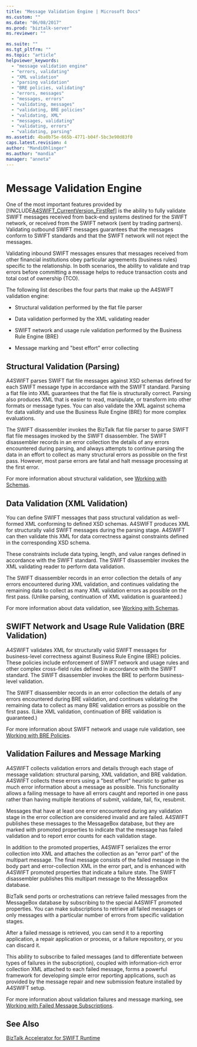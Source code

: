 ```yaml
---
title: "Message Validation Engine | Microsoft Docs"
ms.custom: ""
ms.date: "06/08/2017"
ms.prod: "biztalk-server"
ms.reviewer: ""

ms.suite: ""
ms.tgt_pltfrm: ""
ms.topic: "article"
helpviewer_keywords: 
  - "message validation engine"
  - "errors, validating"
  - "XML validation"
  - "parsing validation"
  - "BRE policies, validating"
  - "errors, messages"
  - "messages, errors"
  - "validating, messages"
  - "validating, BRE policies"
  - "validating, XML"
  - "messages, validating"
  - "validating, errors"
  - "validating, parsing"
ms.assetid: 4ba0b75e-665b-4771-b04f-5bc3e90d83f0
caps.latest.revision: 4
author: "MandiOhlinger"
ms.author: "mandia"
manager: "anneta"
---
```

# Message Validation Engine
One of the most important features provided by [!INCLUDE[A4SWIFT_CurrentVersion_FirstRef](../../includes/a4swift-currentversion-firstref-md.md)] is the ability to fully validate SWIFT messages received from back-end systems destined for the SWIFT network, or received from the SWIFT network (sent by trading partners). Validating outbound SWIFT messages guarantees that the messages conform to SWIFT standards and that the SWIFT network will not reject the messages.  
  
 Validating inbound SWIFT messages ensures that messages received from other financial institutions obey particular agreements (business rules) specific to the relationship. In both scenarios, the ability to validate and trap errors before committing a message helps to reduce transaction costs and total cost of ownership (TCO).  
  
 The following list describes the four parts that make up the A4SWIFT validation engine:  
  
-   Structural validation performed by the flat file parser  
  
-   Data validation performed by the XML validating reader  
  
-   SWIFT network and usage rule validation performed by the Business Rule Engine (BRE)  
  
-   Message marking and "best effort" error collecting  
  
## Structural Validation (Parsing)  
 A4SWIFT parses SWIFT flat file messages against XSD schemas defined for each SWIFT message type in accordance with the SWIFT standard. Parsing a flat file into XML guarantees that the flat file is structurally correct. Parsing also produces XML that is easier to read, manipulate, or transform into other formats or message types. You can also validate the XML against schema for data validity and use the Business Rule Engine (BRE) for more complex evaluations.  
  
 The SWIFT disassembler invokes the BizTalk flat file parser to parse SWIFT flat file messages invoked by the SWIFT disassembler. The SWIFT disassembler records in an error collection the details of any errors encountered during parsing, and always attempts to continue parsing the data in an effort to collect as many structural errors as possible on the first pass. However, most parse errors are fatal and halt message processing at the first error.  
  
 For more information about structural validation, see [Working with Schemas](../../adapters-and-accelerators/accelerator-swift/working-with-schemas.md).  
  
## Data Validation (XML Validation)  
 You can define SWIFT messages that pass structural validation as well-formed XML conforming to defined XSD schemas. A4SWIFT produces XML for structurally valid SWIFT messages during the parsing stage. A4SWIFT can then validate this XML for data correctness against constraints defined in the corresponding XSD schema.  
  
 These constraints include data typing, length, and value ranges defined in accordance with the SWIFT standard. The SWIFT disassembler invokes the XML validating reader to perform data validation.  
  
 The SWIFT disassembler records in an error collection the details of any errors encountered during XML validation, and continues validating the remaining data to collect as many XML validation errors as possible on the first pass. (Unlike parsing, continuation of XML validation is guaranteed.)  
  
 For more information about data validation, see [Working with Schemas](../../adapters-and-accelerators/accelerator-swift/working-with-schemas.md).  
  
## SWIFT Network and Usage Rule Validation (BRE Validation)  
 A4SWIFT validates XML for structurally valid SWIFT messages for business-level correctness against Business Rule Engine (BRE) policies. These policies include enforcement of SWIFT network and usage rules and other complex cross-field rules defined in accordance with the SWIFT standard. The SWIFT disassembler invokes the BRE to perform business-level validation.  
  
 The SWIFT disassembler records in an error collection the details of any errors encountered during BRE validation, and continues validating the remaining data to collect as many BRE validation errors as possible on the first pass. (Like XML validation, continuation of BRE validation is guaranteed.)  
  
 For more information about SWIFT network and usage rule validation, see [Working with BRE Policies](../../adapters-and-accelerators/accelerator-swift/working-with-bre-policies.md).  
  
## Validation Failures and Message Marking  
 A4SWIFT collects validation errors and details through each stage of message validation: structural parsing, XML validation, and BRE validation. A4SWIFT collects these errors using a "best effort" heuristic to gather as much error information about a message as possible. This functionality allows a failing message to have all errors caught and reported in one pass rather than having multiple iterations of submit, validate, fail, fix, resubmit.  
  
 Messages that have at least one error encountered during any validation stage in the error collection are considered invalid and are failed. A4SWIFT publishes these messages to the MessageBox database, but they are marked with promoted properties to indicate that the message has failed validation and to report error counts for each validation stage.  
  
 In addition to the promoted properties, A4SWIFT serializes the error collection into XML and attaches the collection as an "error part" of the multipart message. The final message consists of the failed message in the body part and error-collection XML in the error part, and is enhanced with A4SWIFT promoted properties that indicate a failure state. The SWIFT disassembler publishes this multipart message to the MessageBox database.  
  
 BizTalk send ports or orchestrations can retrieve failed messages from the MessageBox database by subscribing to the special A4SWIFT promoted properties. You can make subscriptions to retrieve all failed messages or only messages with a particular number of errors from specific validation stages.  
  
 After a failed message is retrieved, you can send it to a reporting application, a repair application or process, or a failure repository, or you can discard it.  
  
 This ability to subscribe to failed messages (and to differentiate between types of failures in the subscription), coupled with information-rich error collection XML attached to each failed message, forms a powerful framework for developing simple error reporting applications, such as provided by the message repair and new submission feature installed by A4SWIFT setup.  
  
 For more information about validation failures and message marking, see [Working with Failed Message Subscriptions](../../adapters-and-accelerators/accelerator-swift/working-with-failed-message-subscriptions.md).  
  
## See Also  
 [BizTalk Accelerator for SWIFT Runtime](../../adapters-and-accelerators/accelerator-swift/biztalk-accelerator-for-swift-runtime.md)